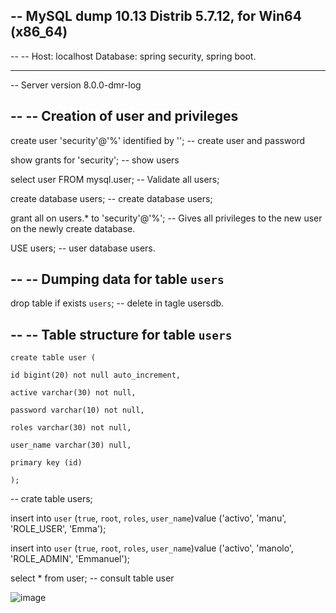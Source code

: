 ## -- MySQL dump 10.13  Distrib 5.7.12, for Win64 (x86_64)
--
-- Host: localhost    Database: spring security, spring boot.
-- ------------------------------------------------------
-- Server version	8.0.0-dmr-log


--
-- Creation of user and privileges
--


create user 'security'@'%' identified by ''; -- create user and password

show grants for 'security'; -- show users

select user FROM mysql.user; -- Validate all users;

create database users; -- create database users;

grant all on users.* to 'security'@'%'; -- Gives all privileges to the new user on the newly create database.

USE users; -- user database users.

--
-- Dumping data for table `users`
--

drop table  if exists `users`; -- delete in tagle usersdb.

--
-- Table structure for table `users`
--

    create table user (   
    
    id bigint(20) not null auto_increment,
    
    active varchar(30) not null,
    
    password varchar(10) not null,
    
    roles varchar(30) not null,
    
    user_name varchar(30) null,
    
    primary key (id)
    
    );
    
 -- crate table users;


insert into `user` (`true`, `root`, `roles`, `user_name`)value ('activo', 'manu', 'ROLE_USER', 'Emma');

insert into `user` (`true`, `root`, `roles`, `user_name`)value ('activo', 'manolo', 'ROLE_ADMIN', 'Emmanuel');


select * from user; -- consult table user

![image](https://user-images.githubusercontent.com/84020431/127071029-82aea418-9569-42e3-a5be-8c828d470c16.png)





